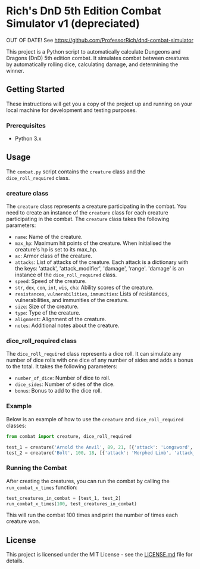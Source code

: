 # Rich's DnD 5th Edition Combat Simulator v1 (depreciated)

OUT OF DATE! See https://github.com/ProfessorRich/dnd-combat-simulator

This project is a Python script to automatically calculate Dungeons and Dragons (DnD) 5th edition combat. It simulates combat between creatures by automatically rolling dice, calculating damage, and determining the winner. 

## Getting Started

These instructions will get you a copy of the project up and running on your local machine for development and testing purposes.

### Prerequisites

- Python 3.x

## Usage

The `combat.py` script contains the `creature` class and the `dice_roll_required` class. 

### creature class

The `creature` class represents a creature participating in the combat. You need to create an instance of the `creature` class for each creature participating in the combat. The `creature` class takes the following parameters:

- `name`: Name of the creature.
- `max_hp`: Maximum hit points of the creature. When initialised the creature's hp is set to its max_hp.
- `ac`: Armor class of the creature.
- `attacks`: List of attacks of the creature. Each attack is a dictionary with the keys: 'attack', 'attack_modifier', 'damage', 'range'. 'damage' is an instance of the `dice_roll_required` class.
- `speed`: Speed of the creature.
- `str`, `dex`, `con`, `int`, `wis`, `cha`: Ability scores of the creature.
- `resistances`, `vulnerabilities`, `immunities`: Lists of resistances, vulnerabilities, and immunities of the creature.
- `size`: Size of the creature.
- `type`: Type of the creature.
- `alignment`: Alignment of the creature.
- `notes`: Additional notes about the creature.

### dice_roll_required class

The `dice_roll_required` class represents a dice roll. It can simulate any number of dice rolls with one dice of any number of sides and adds a bonus to the total. It takes the following parameters:

- `number_of_dice`: Number of dice to roll.
- `dice_sides`: Number of sides of the dice.
- `bonus`: Bonus to add to the dice roll.

### Example

Below is an example of how to use the `creature` and `dice_roll_required` classes:

```python
from combat import creature, dice_roll_required

test_1 = creature('Arnold the Anvil', 89, 21, [{'attack': 'Longsword', 'attack_modifier': 8, 'damage': dice_roll_required(1, 8, 8), 'range': 0}, {'attack': 'Longsword', 'attack_modifier': 8, 'damage': dice_roll_required(1, 8, 8), 'range': 0}], 30, 18, 14, 16, 12, 13, 13, [], [], [], 'M', 'Humanoid', 'LG', '')
test_2 = creature('Bolt', 100, 18, [{'attack': 'Morphed Limb', 'attack_modifier': 10, 'damage': dice_roll_required(2, 8, 2), 'range': 5},{'attack': 'Morphed Limb', 'attack_modifier': 10, 'damage': dice_roll_required(2, 8, 2), 'range': 5},{'attack': 'Morphed Limb', 'attack_modifier': 10, 'damage': dice_roll_required(2, 8, 2), 'range': 5}], 30, 18, 14, 18, 6, 12, 6, [], [], [], 'L', 'Demon', 'CE', '')
```

### Running the Combat

After creating the creatures, you can run the combat by calling the `run_combat_x_times` function:

```python
test_creatures_in_combat = [test_1, test_2]
run_combat_x_times(100, test_creatures_in_combat)
```

This will run the combat 100 times and print the number of times each creature won.

## License

This project is licensed under the MIT License - see the [LICENSE.md](LICENSE.md) file for details.
